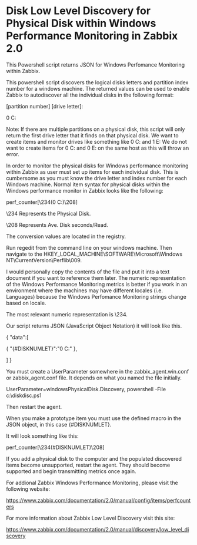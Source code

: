 Disk Low Level Discovery for Physical Disk within Windows Performance Monitoring in Zabbix 2.0
==========================

This Powershell script returns JSON for Windows Perfomance Monitoring within Zabbix.

This powershell script discovers the logical disks letters and partition index number for a windows machine. The returned values can be used to enable Zabbix to autodiscover all the individual disks in the following format: 

[partition number] [drive letter]:

0 C:

Note: If there are multiple partitions on a physical disk, this script will only return the first drive letter that it finds on that physical disk. We want to create items and monitor drives like something like 0 C: and 1 E:  We do not want to create items for 0 C: and 0 E: on the same host as this will throw an error. 

In order to monitor the physical disks for Windows performance monitoring within Zabbix as user must set up items for each individual disk. This is cumbersome as you must know the drive letter and index number for each Windows machine. Normal item syntax for physical disks within the Windows performance monitor in Zabbix looks like the following:

perf_counter[\234(0 C:)\208]

\234 Represents the Physical Disk.

\208 Represents Ave. Disk seconds/Read.

The conversion values are located in the registry.

Run regedit from the command line on your windows machine. Then navigate to the HKEY_LOCAL_MACHINE\SOFTWARE\Microsoft\Windows NT\CurrentVersion\Perflib\009. 

I would personally copy the contents of the file and put it into a text document if you want to reference them later. The numeric representation of the Windows Performance Monitoring metrics is better if you work in an environment where the machines may have different locales (i.e. Languages) because the Windows Perfomance Monitoring strings change based on locale.

The most relevant numeric representation is \234.  

Our script returns JSON (JavaScript Object Notation) it will look like this.

{
  "data":[
  
  { "{#DISKNUMLET}":"0 C:" },
  
  ]
}

You must create a UserParameter somewhere in the zabbix_agent.win.conf or zabbix_agent.conf file. It depends on what you named the file initially. 

UserParameter=windowsPhysicalDisk.Discovery, powershell -File c:\diskdisc.ps1

Then restart the agent.

When you make a prototype item you must use the defined macro in the JSON object, in this case {#DISKNUMLET}.

It will look something like this:

perf_counter[\234(#DISKNUMLET)\208]

If you add a physical disk to the computer and the populated discovered items become unsupported, restart the agent. They should become supported and begin transmitting metrics once again. 

For addional Zabbix Windows Performance Monitoring, please visit the following website:

https://www.zabbix.com/documentation/2.0/manual/config/items/perfcounters

For more information about Zabbix Low Level Discovery visit this site:

https://www.zabbix.com/documentation/2.0/manual/discovery/low_level_discovery

